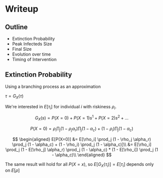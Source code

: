 # Writeup

## Outline

- Extinction Probability
- Peak Infecteds Size
- Final Size
- Evolution over time
- Timing of Intervention


## Extinction Probability

Using a branching process as an approximation

$\tau = G_X(\tau)$

We're interested in $E[\tau_i]$ for individual $i$ with riskiness $\rho_i$.

$$G_X(s) = P(X=0) + P(X=1)s^1 + P(X=2)s^2 + \ldots$$

$$P(X=0) = \rho_i \prod_j (1 - \rho_j \alpha_r) \prod_j (1 - \alpha_c) + (1 - \rho_i) \prod_j (1 - \alpha_c)$$

$$
\begin{aligned}
E[P(X=0)] &=
E[\rho_i] \prod_j (1 - \rho_j \alpha_r) \prod_j (1 - \alpha_c) + (1 - \rho_i) \prod_j (1 - \alpha_c)]\\
&= E[\rho_i] \prod_j (1 - E[\rho_j] \alpha_r) \prod_j (1 - \alpha_c)
	* (1 - E[\rho_i]) \prod_j (1 - \alpha_c)\\
\end{aligned}
$$

The same result will hold for all $P(X=x)$, so
$E[G_X(\tau_i)] = E[\tau_i]$ depends only on $E[\rho]$